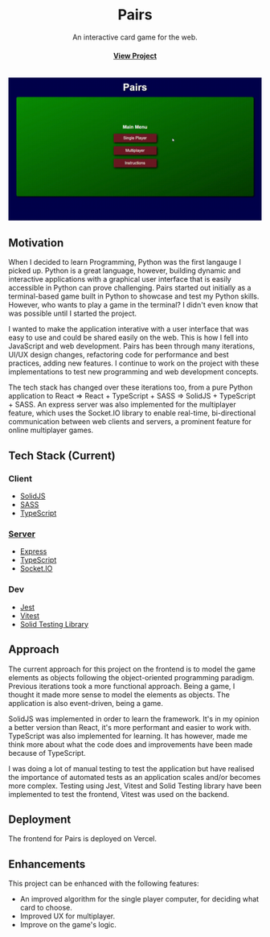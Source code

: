 <div align="center">

  <h1>Pairs</h1>
  
  <p>
    An interactive card game for the web.
  </p>

<h4>
    <a href="https://pairs-card-game.vercel.app">View Project</a>
</div>

<br />

<img src="./pairs-demo.gif" alt="pairs demo" />

<!-- About the Project -->

## Motivation

When I decided to learn Programming, Python was the first langauge I picked up. Python is a great language, however, building dynamic and interactive applications with a graphical user interface that is easily accessible in Python can prove challenging. Pairs started out initially as a terminal-based game built in Python to showcase and test my Python skills. However, who wants to play a game in the terminal? I didn't even know that was possible until I started the project.

I wanted to make the application interative with a user interface that was easy to use and could be shared easily on the web. This is how I fell into JavaScript and web development. Pairs has been through many iterations, UI/UX design changes, refactoring code for performance and best practices, adding new features. I continue to work on the project with these implementations to test new programming and web development concepts.

The tech stack has changed over these iterations too, from a pure Python application to React => React + TypeScript + SASS => SolidJS + TypeScript + SASS. An express server was also implemented for the multiplayer feature, which uses the Socket.IO library to enable real-time, bi-directional communication between web clients and servers, a prominent feature for online multiplayer games.

<!-- TechStack -->

## Tech Stack (Current)

### Client

- [SolidJS](https://www.solidjs.com)
- [SASS](https://sass-lang.com)
- [TypeScript](https://www.typescriptlang.org)

### [Server](https://github.com/Excelsior2021/pairs-server)

- [Express](https://expressjs.com)
- [TypeScript](https://www.typescriptlang.org)
- [Socket.IO](https://socket.io)

### Dev

- [Jest](https://jestjs.io)
- [Vitest](https://vitest.dev)
- [Solid Testing Library](https://github.com/solidjs/solid-testing-library)

## Approach

The current approach for this project on the frontend is to model the game elements as objects following the object-oriented programming paradigm. Previous iterations took a more functional approach. Being a game, I thought it made more sense to model the elements as objects. The application is also event-driven, being a game.

SolidJS was implemented in order to learn the framework. It's in my opinion a better version than React, it's more performant and easier to work with. TypeScript was also implemented for learning. It has however, made me think more about what the code does and improvements have been made because of TypeScript.

I was doing a lot of manual testing to test the application but have realised the importance of automated tests as an application scales and/or becomes more complex. Testing using Jest, Vitest and Solid Testing library have been implemented to test the frontend, Vitest was used on the backend.

## Deployment

The frontend for Pairs is deployed on Vercel.

## Enhancements

This project can be enhanced with the following features:

- An improved algorithm for the single player computer, for deciding what card to choose.
- Improved UX for multiplayer.
- Improve on the game's logic.
